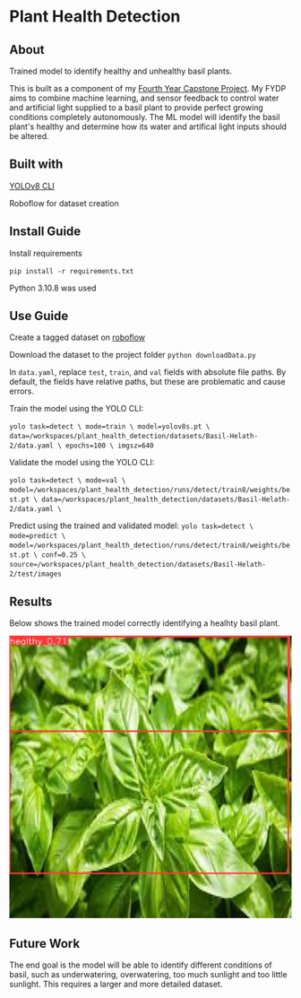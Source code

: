 # Plant Health Detection
## About
Trained model to identify healthy and unhealthy basil plants.

This is built as a component of my [Fourth Year Capstone Project](https://smartplantpot0.wordpress.com/). 
My FYDP aims to combine machine learning, and sensor feedback to control water and artificial light supplied to a basil plant to provide perfect growing conditions completely autonomously. 
The ML model will identify the basil plant's healthy and determine how its water and artifical light inputs should be altered. 

## Built with

[YOLOv8 CLI](https://docs.ultralytics.com/quickstart/#conda-docker-image)

Roboflow for dataset creation

## Install Guide
Install requirements

`pip install -r requirements.txt`

Python 3.10.8 was used

## Use Guide
Create a tagged dataset on [roboflow](https://blog.roboflow.com/how-to-train-yolov8-on-a-custom-dataset/)

Download the dataset to the project folder
`python downloadData.py`

In `data.yaml`, replace `test`, `train`, and `val` fields with absolute file paths.
By default, the fields have relative paths, but these are problematic and cause errors.

Train the model using the YOLO CLI:

`yolo task=detect \
mode=train \
model=yolov8s.pt \
data=/workspaces/plant_health_detection/datasets/Basil-Helath-2/data.yaml \
epochs=100 \
imgsz=640
`

Validate the model using the YOLO CLI:

`yolo task=detect \
mode=val \
model=/workspaces/plant_health_detection/runs/detect/train8/weights/best.pt \
data=/workspaces/plant_health_detection/datasets/Basil-Helath-2/data.yaml \
`

Predict using the trained and validated model:
`
yolo task=detect \
mode=predict \
model=/workspaces/plant_health_detection/runs/detect/train8/weights/best.pt \
conf=0.25 \
source=/workspaces/plant_health_detection/datasets/Basil-Helath-2/test/images
`

## Results
Below shows the trained model correctly identifying a healhty basil plant.

![Image](runs/detect/predict2/healthy_5_jpg.rf.5e23842b316cf77c2c56cc6dfd7bff0f.jpg)

## Future Work
The end goal is the model will be able to identify different conditions of basil, such as underwatering, overwatering, too much sunlight and too little sunlight. 
This requires a larger and more detailed dataset.
